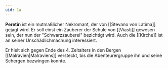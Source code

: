 ```yaml
---
uid: 1a
---
```

**Peretin** ist ein mutmaßlicher Nekromant, der von [[Stevano von Latima]] gejagt wird. Er soll einst ein Zauberer der Schule von [[Viasti]] gewesen sein, der nun der "Schwarzzauberei" bezichtigt wird. Auch die [[Kirche]] ist an seiner Unschädlichmachung interessiert.

Er hielt sich gegen Ende des 4. Zeitalters in den Bergen [[Malravien|Malraviens]] versteckt, bis die Abenteurergruppe ihn und seine Schergen bezwingen konnte.